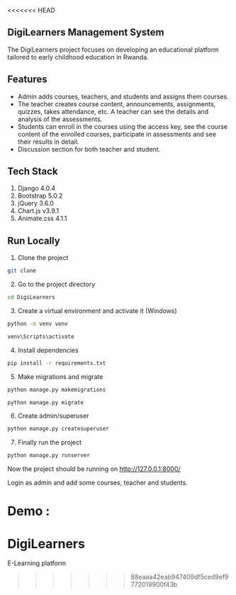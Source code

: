 <<<<<<< HEAD
## DigiLearners Management System

The DigiLearners project focuses on developing an educational platform tailored to early childhood
education in Rwanda.

## Features

- Admin adds courses, teachers, and students and assigns them courses.
- The teacher creates course content, announcements, assignments, quizzes, takes attendance, etc. A teacher can see the details and analysis of the assessments.
- Students can enroll in the courses using the access key, see the course content of the enrolled courses, participate in assessments and see their results in detail.
- Discussion section for both teacher and student.

## Tech Stack

1. Django 4.0.4
2. Bootstrap 5.0.2
3. jQuery 3.6.0
4. Chart.js v3.9.1
5. Animate.css 4.1.1

## Run Locally

1. Clone the project

```bash
git clone
```

2. Go to the project directory

```bash
cd DigiLearners
```

3. Create a virtual environment and activate it (Windows)

```bash
python -m venv venv
```

```bash
venv\Scripts\activate
```

4. Install dependencies

```bash
pip install -r requirements.txt
```

5. Make migrations and migrate

```bash
python manage.py makemigrations
```

```bash
python manage.py migrate
```

6. Create admin/superuser

```bash
python manage.py createsuperuser
```

7. Finally run the project

```bash
python manage.py runserver
```

Now the project should be running on http://127.0.0.1:8000/

Login as admin and add some courses, teacher and students.

Demo :
=======
# DigiLearners
E-Learning platform
>>>>>>> 88eaaa42eab947409df5ced9ef9772019900f43b
